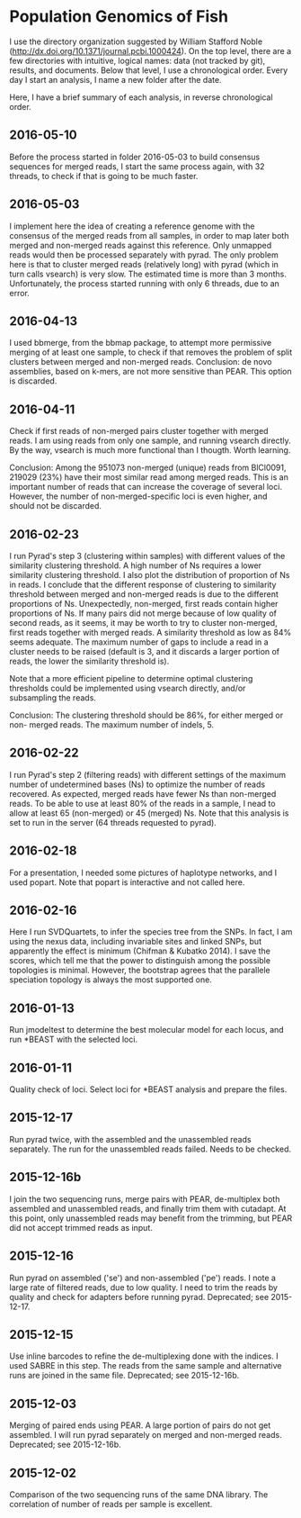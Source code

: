 Population Genomics of Fish
===========================

I use the directory organization suggested by  William Stafford Noble
(<http://dx.doi.org/10.1371/journal.pcbi.1000424>). On the top level, there
are a few directories with intuitive, logical names: data (not tracked by
git), results, and documents. Below that level, I use a chronological order.
Every day I start an analysis, I name a new folder after the date.

Here, I have a brief summary of each analysis, in reverse chronological order.

2016-05-10
----------
Before the process started in folder 2016-05-03 to build consensus sequences
for merged reads, I start the same process again, with 32 threads, to check
if that is going to be much faster.

2016-05-03
----------
I implement here the idea of creating a reference genome with the consensus
of the merged reads from all samples, in order to map later both merged and
non-merged reads against this reference. Only unmapped reads would then be
processed separately with pyrad. The only problem here is that to cluster
merged reads (relatively long) with pyrad (which in turn calls vsearch) is
very slow. The estimated time is more than 3 months. Unfortunately, the process
started running with only 6 threads, due to an error.

2016-04-13
----------
I used bbmerge, from the bbmap package, to attempt more permissive merging
of at least one sample, to check if that removes the problem of split clusters
between merged and non-merged reads. Conclusion: de novo assemblies, based
on k-mers, are not more sensitive than PEAR. This option is discarded.


2016-04-11
----------
Check if first reads of non-merged pairs cluster together with merged reads.
I am using reads from only one sample, and running vsearch directly. By the
way, vsearch is much more functional than I thougth. Worth learning. 

Conclusion: Among the 951073 non-merged (unique) reads from BlCl0091, 219029 (23%)
have their most similar read among merged reads. This is an important
number of reads that can increase the coverage of several loci. However,
the number of non-merged-specific loci is even higher, and should not
be discarded.


2016-02-23
----------
I run Pyrad's step 3 (clustering within samples) with different values of the
similarity clustering threshold. A high number of Ns requires a lower similarity
clustering threshold. I also plot the distribution of proportion of Ns in reads.
I conclude that the different response of clustering to similarity threshold
between merged and non-merged reads is due to the different proportions of Ns.
Unexpectedly, non-merged, first reads contain higher proportions of Ns.
If many pairs did not merge because of low quality of second reads, as it seems,
it may be worth to try to cluster non-merged, first reads together with merged
reads. A similarity threshold as low as 84% seems adequate. The maximum number
of gaps to include a read in a cluster needs to be raised (default is 3, and it
discards a larger portion of reads, the lower the similarity threshold is).

Note that a more efficient pipeline to determine optimal clustering thresholds
could be implemented using vsearch directly, and/or subsampling the reads.

Conclusion: The clustering threshold should be 86%, for either merged or non-
merged reads. The maximum number of indels, 5.

2016-02-22
----------
I run Pyrad's step 2 (filtering reads) with different settings of the maximum
number of undetermined bases (Ns) to optimize the number of reads recovered.
As expected, merged reads have fewer Ns than non-merged reads. To be able to use
at least 80% of the reads in a sample, I nead to allow at least 65 (non-merged)
or 45 (merged) Ns. Note that this analysis is set to run in the server (64 threads
requested to pyrad).

2016-02-18
----------
For a presentation, I needed some pictures of haplotype networks, and I used
popart. Note that popart is interactive and not called here.

2016-02-16
----------
Here I run SVDQuartets, to infer the species tree from the SNPs. In fact, I am
using the nexus data, including invariable sites and linked SNPs, but apparently
the effect is minimum (Chifman & Kubatko 2014). I save the scores, which tell
me that the power to distinguish among the possible topologies is minimal. However,
the bootstrap agrees that the parallele speciation topology is always the most
supported one.

2016-01-13
----------
Run jmodeltest to determine the best molecular model for each locus, and run
*BEAST with the selected loci.

2016-01-11
----------
Quality check of loci. Select loci for *BEAST analysis and prepare the files.

2015-12-17
----------
Run pyrad twice, with the assembled and the unassembled reads separately.
The run for the unassembled reads failed. Needs to be checked.

2015-12-16b
-----------
I join the two sequencing runs, merge pairs with PEAR, de-multiplex
both assembled and unassembled reads, and finally trim them with
cutadapt. At this point, only unassembled reads may benefit from the
trimming, but PEAR did not accept trimmed reads as input.

2015-12-16
----------
Run pyrad on assembled ('se') and non-assembled ('pe') reads. I note
a large rate of filtered reads, due to low quality. I need to trim the
reads by quality and check for adapters before running pyrad. Deprecated;
see 2015-12-17.

2015-12-15
----------
Use inline barcodes to refine the de-multiplexing done with the indices.
I used SABRE in this step. The reads from the same sample and alternative
runs are joined in the same file. Deprecated; see 2015-12-16b.

2015-12-03
----------
Merging of paired ends using PEAR. A large portion of pairs do not
get assembled. I will run pyrad separately on merged and non-merged
reads. Deprecated; see 2015-12-16b.

2015-12-02
----------
Comparison of the two sequencing runs of the same DNA library. The 
correlation of number of reads per sample is excellent.

